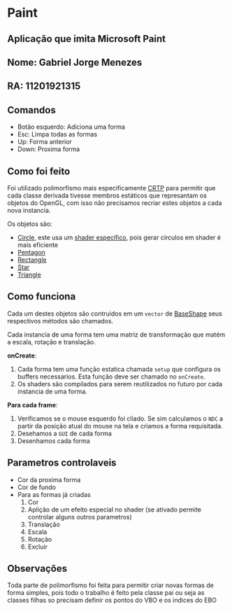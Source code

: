 # Paint
## Aplicação que imita Microsoft Paint

## Nome: Gabriel Jorge Menezes
## RA: 11201921315

## Comandos
* Botão esquerdo: Adiciona uma forma
* Esc: Limpa todas as formas
* Up: Forma anterior
* Down: Proxima forma

## Como foi feito
Foi utilizado polimorfismo mais especificamente [CRTP](https://en.wikipedia.org/wiki/Curiously_recurring_template_pattern) para permitir que cada classe derivada tivesse membros estáticos que represantam os objetos do OpenGL, com isso não precisamos recriar estes objetos a cada nova instancia.

Os objetos são:
* [Circle](circle.hpp), este usa um [shader específico](assets/circle.frag), pois gerar circulos em shader é mais eficiente
* [Pentagon](pentagon.hpp)
* [Rectangle](rectangle.hpp)
* [Star](star.hpp)
* [Triangle](triangle.hpp)

## Como funciona
Cada um destes objetos são contruidos em um `vector` de [BaseShape](shape.hpp) seus respectivos métodos são chamados.

Cada instancia de uma forma tem uma matriz de transformação que matém a escala, rotação e translação.

**onCreate**:
1. Cada forma tem uma função estatica chamada `setup` que configura os buffers necessarios. Esta função deve ser chamado no `onCreate`.
2. Os shaders são compilados para serem reutilizados no futuro por cada instancia de uma forma.

**Para cada frame**:
1. Verificamos se o mouse esquerdo foi cliado. Se sim calculamos o `NDC` a partir da posição atual do mouse na tela e criamos a forma requisitada.
2. Desehamos a `GUI` de cada forma
3. Desenhamos cada forma

## Parametros controlaveis
* Cor da proxima forma
* Cor de fundo
* Para as formas já criadas
    1. Cor
    2. Aplição de um efeito especial no shader (se ativado permite controlar alguns outros parametros)
    3. Translação
    4. Escala
    5. Rotação
    6. Excluir

## Observações
Toda parte de polimorfismo foi feita para permitir criar novas formas de forma simples, pois todo o trabalho é feito pela classe pai ou seja as classes filhas so precisam definir os pontos do VBO e os indices do EBO
